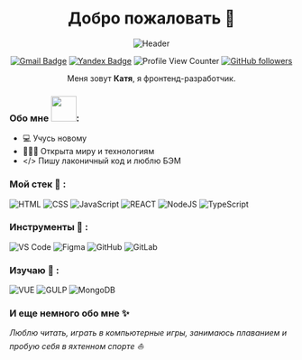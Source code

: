 <h1 align="center"> Добро пожаловать 👋</h1>
<div align="center">
  
  ![Header](https://media.giphy.com/media/LMcB8XospGZO8UQq87/giphy.gif)
</div>  

<div align="center">  

  [![Gmail Badge](https://img.shields.io/badge/-Gmail-c14438?style=flat-square&logo=Gmail&logoColor=white&link=mailto:katelvova@gmail.com)](mailto:katelvova@gmail.com)
  [![Yandex Badge](https://img.shields.io/badge/-Yandex-f7da1e?style=flat-square&logo=Yandexl&logoColor=red&link=mailto:rocketsaladgirl@yandex.ru)](mailto:rocketsaladgirl@yandex.ru)
  ![Profile View Counter](https://komarev.com/ghpvc/?username=rocketsaladgirl)
  [![GitHub followers](https://img.shields.io/github/followers/rocketsaladgirl?label=Follow&style=social)](https://github.com/rocketsaladgirl/?tab=follow)
</div>  

<div align="center">

Меня зовут **Катя**, я фронтенд-разработчик.

</div>

### Обо мне <img src="https://github.com/Anmol-Baranwal/Cool-GIFs-For-GitHub/assets/74038190/85cb9521-97c0-4a65-9358-7db8099fac7f" width="45" />:
- 💻 Учусь новому
- 👩🏻‍💻 Открыта миру и технологиям
- </> Пишу лаконичный код и люблю БЭМ

### Мой стек 🔧 :
![HTML](https://img.shields.io/badge/-HTML5-blue?style=flat-circle&logo=html5) ![CSS](https://img.shields.io/badge/-CSS3-blue?style=flat-circle&logo=css3) ![JavaScript](https://img.shields.io/badge/-JavaScript-blue?style=flat-circle&logo=javascript)
![REACT](https://img.shields.io/badge/-React-blue?style=flat-circle&logo=React)  ![NodeJS](https://img.shields.io/badge/-NodeJS-blue?style=flat-circle&logo=Nodejs) 
![TypeScript](https://img.shields.io/badge/-TypeScript-black?style=flat-circle&logo=TypeScript)

### Инструменты 🔧 :

![VS Code](https://img.shields.io/badge/-VSCode-blue?style=flat-circle&logo=VSCode) 
![Figma](https://img.shields.io/badge/-Figma-blue?style=flat-circle&logo=Figma) 
![GitHub](https://img.shields.io/badge/-GitHub-black?style=flat-circle&logo=GitHub) 
![GitLab](https://img.shields.io/badge/-GitLab-black?style=flat-circle&logo=GitLab)

### Изучаю 📖 :
![VUE](https://img.shields.io/badge/-VUE-blue?style=flat-circle&logo=VUE) 
![GULP](https://img.shields.io/badge/-Gulp-blue?style=flat-circle&logo=Gulp)
![MongoDB](https://img.shields.io/badge/-MongoDB-blue?style=flat-circle&logo=MongoDB)


### И еще немного обо мне ✨ 
<i>Люблю читать, играть в компьютерные игры, занимаюсь плаванием и пробую себя в яхтенном спорте ⛵</i>
  






  
  
 




<!--
**rocketsaladgirl/rocketsaladgirl** is a ✨ _special_ ✨ repository because its `README.md` (this file) appears on your GitHub profile.

Here are some ideas to get you started:

- 🔭 I’m currently working on ...
- 🌱 I’m currently learning ...
- 👯 I’m looking to collaborate on ...
- 🤔 I’m looking for help with ...
- 💬 Ask me about ...
- 📫 How to reach me: ...
- 😄 Pronouns: ...
- ⚡ Fun fact: ...
-->
